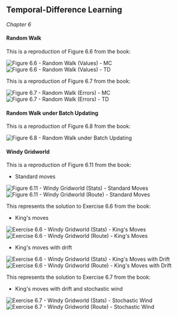 ## Temporal-Difference Learning

*Chapter 6*

#### Random Walk

This is a reproduction of Figure 6.6 from the book:

![Figure 6.6 - Random Walk (Values) - MC](images/Figure-6.6-RandomWalk-Values-MC.png)
![Figure 6.6 - Random Walk (Values) - TD](images/Figure-6.6-RandomWalk-Values-TD.png)

This is a reproduction of Figure 6.7 from the book:

![Figure 6.7 - Random Walk (Errors) - MC](images/Figure-6.7-RandomWalk-Errors-MC.png)
![Figure 6.7 - Random Walk (Errors) - TD](images/Figure-6.7-RandomWalk-Errors-TD.png)

#### Random Walk under Batch Updating

This is a reproduction of Figure 6.8 from the book:

![Figure 6.8 - Random Walk under Batch Updating](images/Figure-6.8-RandomWalkUnderBatchUpdating.png)

#### Windy Gridworld

This is a reproduction of Figure 6.11 from the book:

* Standard moves

![Figure 6.11 - Windy Gridworld (Stats) - Standard Moves](images/Figure-6.11-WindyGridworld-Stats-StandardMoves.png)
![Figure 6.11 - Windy Gridworld (Route) - Standard Moves](images/Figure-6.11-WindyGridworld-Route-StandardMoves.png)

This represents the solution to Exercise 6.6 from the book:

* King's moves

![Exercise 6.6 - Windy Gridworld (Stats) - King's Moves](images/Exercise-6.6-WindyGridworld-Stats-KingsMoves.png)
![Exercise 6.6 - Windy Gridworld (Route) - King's Moves](images/Exercise-6.6-WindyGridworld-Route-KingsMoves.png)

* King's moves with drift

![Exercise 6.6 - Windy Gridworld (Stats) - King's Moves with Drift](images/Exercise-6.6-WindyGridworld-Stats-KingsMovesWithDrift.png)
![Exercise 6.6 - Windy Gridworld (Route) - King's Moves with Drift](images/Exercise-6.6-WindyGridworld-Route-KingsMovesWithDrift.png)

This represents the solution to Exercise 6.7 from the book:

* King's moves with drift and stochastic wind

![Exercise 6.7 - Windy Gridworld (Stats) - Stochastic Wind](images/Exercise-6.7-WindyGridworld-Stats-StochasticWind.png)
![Exercise 6.7 - Windy Gridworld (Route) - Stochastic Wind](images/Exercise-6.7-WindyGridworld-Route-StochasticWind.png)
